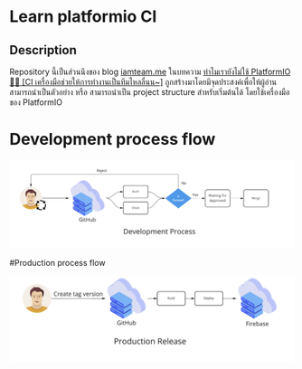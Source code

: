 # Learn platformio CI

## Description

Repository นี้เป็นส่วนนึงของ blog [iamteam.me](https://iamteam.me) ในบทความ [ทำไมเรายังไม่ใช้ PlatformIO 🤔🤔 [CI เครื่องมือช่วยให้การทำงานเป็นทีมไหลลื่นน~]](https://iamteam.me) ถูกสร้างมาโดยมีจุดประสงค์เพื่อให้ผู้อ่านสามารถนำเป็นตัวอย่าง หรือ สามารถนำเป็น project structure สำหรับเริ่มต้นได้ โดยใช้เครื่องมือของ PlatformIO

# Development process flow

![development process flow](/imgs/development_process.png)

#Production process flow

![production process flow](/imgs/production_release.png)
